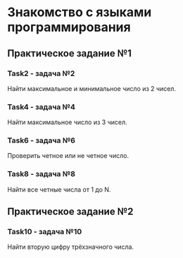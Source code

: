 # Знакомство с языками программирования
## Практическое задание №1

### Task2 - задача №2
Найти максимальное и минимальное число из 2 чисел.

### Task4 - задача №4
Найти максимальное число из 3 чисел.

### Task6 - задача №6
Проверить четное или не четное число.


### Task8 - задача №8
Найти все четные числа от 1 до N.

## Практическое задание №2

### Task10 - задача №10
Найти вторую цифру трёхзначного числа.
